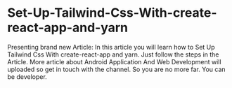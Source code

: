 # Set-Up-Tailwind-Css-With-create-react-app-and-yarn
Presenting brand new Article:  In this article you will learn how to Set Up Tailwind Css With create-react-app and yarn. Just follow the steps in the Article. More article about Android Application And Web Development will uploaded so get in touch with the channel. So you are no more far. You can be  developer. 
